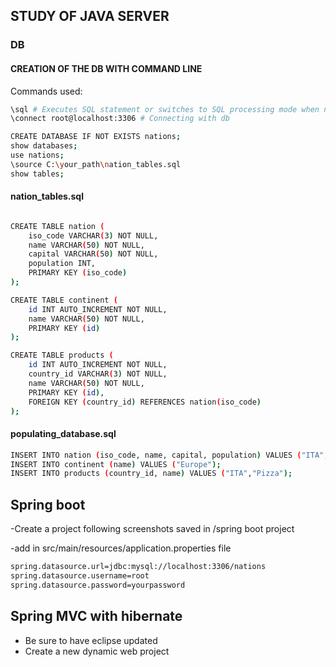 ## STUDY OF JAVA SERVER

### DB

#### CREATION OF THE DB WITH COMMAND LINE

Commands used:
```sh
\sql # Executes SQL statement or switches to SQL processing mode when no statement is given.
\connect root@localhost:3306 # Connecting with db 

CREATE DATABASE IF NOT EXISTS nations;
show databases;
use nations;
\source C:\your_path\nation_tables.sql
show tables;
```

#### nation_tables.sql
```sh

CREATE TABLE nation ( 
    iso_code VARCHAR(3) NOT NULL,
    name VARCHAR(50) NOT NULL,
    capital VARCHAR(50) NOT NULL,
    population INT,
    PRIMARY KEY (iso_code)
);

CREATE TABLE continent (
    id INT AUTO_INCREMENT NOT NULL,
    name VARCHAR(50) NOT NULL,
    PRIMARY KEY (id)
);

CREATE TABLE products (
    id INT AUTO_INCREMENT NOT NULL,
    country_id VARCHAR(3) NOT NULL,
    name VARCHAR(50) NOT NULL,
    PRIMARY KEY (id),
    FOREIGN KEY (country_id) REFERENCES nation(iso_code)
);

```

#### populating_database.sql
```sh
INSERT INTO nation (iso_code, name, capital, population) VALUES ("ITA","Italy","Rome", 60360000);
INSERT INTO continent (name) VALUES ("Europe");
INSERT INTO products (country_id, name) VALUES ("ITA","Pizza");
```

## Spring boot

-Create a project following screenshots saved in /spring boot project  

-add in src/main/resources/application.properties file   
```sh
spring.datasource.url=jdbc:mysql://localhost:3306/nations
spring.datasource.username=root
spring.datasource.password=yourpassword
```

## Spring MVC with hibernate
- Be sure to have eclipse updated
- Create a new dynamic web project